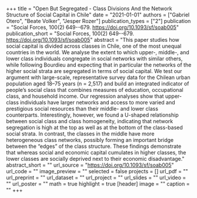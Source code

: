 +++
title = "Open But Segregated - Class Divisions And the Network Structure of Social Capital in Chile"
date = "2021-01-01"
authors = ["Gabriel Otero", "Beate Volker", "Jesper Rozer"]
publication_types = ["2"]
publication = "Social Forces, 100(2) 649--679. https://doi.org/10.1093/sf/soab005"
publication_short = "Social Forces, 100(2) 649--679. https://doi.org/10.1093/sf/soab005"
abstract = "This paper studies how social capital is divided across classes in Chile, one of the most unequal countries in the world. We analyse the extent to which upper-, middle-, and lower class individuals congregate in social networks with similar others, while following Bourdieu and expecting that in particular the networks of the higher social strata are segregated in terms of social capital. We test our argument with large-scale, representative survey data for the Chilean urban population aged 18–75 years (n = 2,517) and build an integrated indicator of people’s social class that combines measures of education, occupational class, and household income. Our regression analyses show that upper-class individuals have larger networks and access to more varied and prestigious social resources than their middle- and lower class counterparts. Interestingly, however, we found a U-shaped relationship between social class and class homogeneity, indicating that network segregation is high at the top as well as at the bottom of the class-based social strata. In contrast, the classes in the middle have more heterogeneous class networks, possibly forming an important bridge between the “edges” of the class structure. These findings demonstrate that whereas social and economic capital cumulates in higher classes, the lower classes are socially deprived next to their economic disadvantage."
abstract_short = ""
url_source = "https://doi.org/10.1093/sf/soab005"
url_code = ""
image_preview = ""
selected = false
projects = []
url_pdf = ""
url_preprint = ""
url_dataset = ""
url_project = ""
url_slides = ""
url_video = ""
url_poster = ""
math = true
highlight = true
[header]
image = ""
caption = ""
+++
